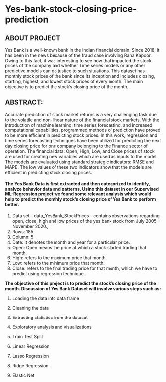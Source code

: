 # Yes-bank-stock-closing-price-prediction

## ABOUT PROJECT

Yes Bank is a well-known bank in the Indian financial domain. Since 2018, it has been in the news because of the fraud case involving Rana Kapoor. Owing to this fact, it was interesting to see how that impacted the stock prices of the company and whether Time series models or any other predictive models can do justice to such situations. This dataset has monthly stock prices of the bank since its inception and includes closing, starting, highest, and lowest stock prices of every month. The main objective is to predict the stock’s closing price of the month.
## ABSTRACT:
Accurate prediction of stock market returns is a very challenging task due to the volatile and non-linear nature of the financial stock markets. With the introduction of machine learning, time series forecasting, and increased computational capabilities, programmed methods of prediction have proved to be more efficient in predicting stock prices. In this work, regression and time series forecasting techniques have been utilized for predicting the next day closing price for one company belonging to the Finance sector of operation. The financial data: Open, High, Low, and Close prices of stock are used for creating new variables which are used as inputs to the model. The models are evaluated using standard strategic indicators: RMSE and MAPE. The low values of these two indicators show that the models are efficient in predicting stock closing prices.

#### The Yes Bank Data is first extracted and then categorized to identify, analyze behavior data and patterns. Using this dataset in our Supervised ML-Regression project we found some relevant analysis which would help to predict the monthly stock’s closing price of Yes Bank to perform better.


1. Data set - data_YesBank_StockPrices - contains observations regarding open, close, high and low prices of the yes bank stock from July 2005 – November 2020., 
2. Rows: 185
3. Column: 5
4. Date: It denotes the month and year for a particular price.
5. Open: Open means the price at which a stock started trading that month.
6. High: refers to the maximum price that month.
7. Low: refers to the minimum price that month.
8. Close: refers to the final trading price for that month, which we have to predict using regression technique.


**The objective of this project is to predict the stock’s closing price of the month. Discussion of Yes Bank Dataset will involve various steps such as:**
1. Loading the data into data frame

1. Cleaning the data
2. Extracting statistics from the dataset
3. Exploratory analysis and visualizations
4. Train Test Split
5. Linear Regression
6. Lasso Regression
7. Ridge Regression
8. Elastic Net
